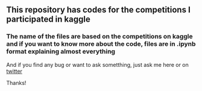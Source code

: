 ## This repository has codes for the competitions I participated in kaggle
### The name of the files are based on the competitions on kaggle and if you want to know more about the code, files are in .ipynb format explaining almost everything  

 And if you find any bug or want to ask sometthing, just ask me here or on [twitter](https://twitter.com/off_scripted)

Thanks!
